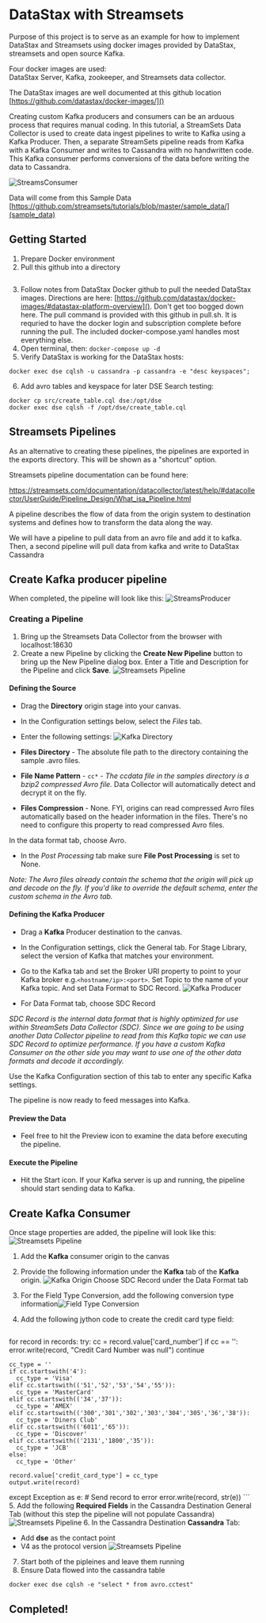# DataStax with Streamsets
Purpose of this project is to serve as an example for how to implement DataStax and Streamsets using docker images provided by DataStax, streamsets and open source Kafka.

Four docker images  are used:   
DataStax Server, Kafka, zookeeper, and Streamsets data collector.   

The DataStax images are well documented at this github location  [https://github.com/datastax/docker-images/]()

Creating custom Kafka producers and consumers can be an arduous process that requires manual coding. In this tutorial, a StreamSets Data Collector is used to create data ingest pipelines to write to Kafka using a Kafka Producer.  Then, a separate StreamSets pipeline reads from Kafka with a Kafka Consumer and writes to Cassandra with no handwritten code.  This Kafka consumer performs conversions of the data before writing the data to Cassandra.

![StreamsConsumer](README.photos/StreamsSetsBoth.png)

Data will come from this Sample Data
 [https://github.com/streamsets/tutorials/blob/master/sample_data/](sample_data)



## Getting Started
1. Prepare Docker environment
2. Pull this github into a directory  
```git clone https://github.com/jphaugla/datastaxStreamsetsDocker.git
```
3. Follow notes from DataStax Docker github to pull the needed DataStax images.  Directions are here:  [https://github.com/datastax/docker-images/#datastax-platform-overview]().  Don't get too bogged down here.  The pull command is provided with this github in pull.sh. It is requried to have the docker login and subscription complete before running the pull.  The included docker-compose.yaml handles most everything else.
4. Open terminal, then: `docker-compose up -d`
5. Verify DataStax is working for the DataStax hosts:
```
docker exec dse cqlsh -u cassandra -p cassandra -e "desc keyspaces";
```
6. Add avro tables and keyspace for later DSE Search testing:
```
docker cp src/create_table.cql dse:/opt/dse
docker exec dse cqlsh -f /opt/dse/create_table.cql
```

## Streamsets Pipelines

As an alternative to creating these pipelines, the pipelines are exported in the exports directory.  This will be shown as a "shortcut" option.

Streamsets pipeline documentation can be found here:

https://streamsets.com/documentation/datacollector/latest/help/#datacollector/UserGuide/Pipeline_Design/What_isa_Pipeline.html

A pipeline describes the flow of data from the origin system to destination systems and defines how to transform the data along the way.

We will have a pipeline to pull data from an avro file and add it to kafka.  Then, a second pipeline will pull data from kafka and write to DataStax Cassandra

## Create Kafka producer pipeline

When completed, the pipeline will look like this:
![StreamsProducer](README.photos/StreamSetsAvro.png)


### Creating a Pipeline
1. Bring up the Streamsets Data Collector from the browser with localhost:18630
2. Create a new Pipeline by clicking the **Create New Pipeline** button to bring up the New Pipeline dialog box.  Enter a Title and Description for the Pipeline and click **Save**.
![Streamsets Pipeline](README.photos/StreamsetsNewPipeline.png)

#### Defining the Source

* Drag the **Directory** origin stage into your canvas.
* In the Configuration settings below, select the *Files* tab.

* Enter the following settings:
![Kafka Directory](README.photos/KafkaProducerDirectory.png)
 * **Files Directory** - The absolute file path to the directory containing the sample .avro files.
 * **File Name Pattern** - `cc*` - 
 *The ccdata file in the samples directory is a bzip2 compressed Avro file.*  Data Collector will automatically detect and decrypt it on the fly.
 * **Files Compression** - None. FYI, origins can read compressed Avro files automatically based on the header information in the files. There's no need to configure this property to read compressed Avro files.

In the data format tab, choose Avro.

* In the *Post Processing* tab make sure **File Post Processing** is set to None.

*Note: The Avro files already contain the schema that the origin will pick up and decode on the fly. If you'd like to override the default schema, enter the custom schema in the Avro tab.*

#### Defining the Kafka Producer
* Drag a **Kafka** Producer destination to the canvas.

* In the Configuration settings, click the General tab. For Stage Library, select the version of Kafka that matches your environment.

* Go to the Kafka tab and set the Broker URI property to point to your Kafka broker e.g.`<hostname/ip>:<port>`. Set Topic to the name of your Kafka topic. And set Data Format to SDC Record.
![Kafka Producer](README.photos/KafkaProducer.png)

* For Data Format tab, choose SDC Record

*SDC Record is the internal data format that is highly optimized for use within StreamSets Data Collector (SDC). Since we are going to be using another Data Collector pipeline to read from this Kafka topic we can use SDC Record to optimize performance. If you have a custom Kafka Consumer on the other side you may want to use one of the other data formats and decode it accordingly.*

Use the Kafka Configuration section of this tab to enter any specific Kafka settings. 

The pipeline is now ready to feed messages into Kafka.

#### Preview the Data
* Feel free to hit the Preview icon to examine the data before executing the pipeline.

#### Execute the Pipeline
* Hit the Start icon. If your Kafka server is up and running, the pipeline should start sending data to Kafka.

## Create Kafka Consumer

Once stage properties are added, the pipeline will look like this:
![Streamsets Pipeline](README.photos/StreamsetsCassandraPipeline.png)

1.  Add the **Kafka** consumer origin to the canvas
2.  Provide the following information under the **Kafka** tab of the **Kafka** origin.
![Kafka Origin](README.photos/KafkaOriginTab.png)
Choose SDC Record under the Data Format tab
3. For the Field Type Conversion, add the following conversion type information![Field Type Conversion](README.photos/FieldTypeConvert.png)
4. Add the following jython code to create the credit card type field:  
 
    ```
for record in records:
  try:
    cc = record.value['card_number']
    if cc == '':
      error.write(record, "Credit Card Number was null")
      continue

    cc_type = ''
    if cc.startswith('4'):
      cc_type = 'Visa'
    elif cc.startswith(('51','52','53','54','55')):
      cc_type = 'MasterCard'
    elif cc.startswith(('34','37')):
      cc_type = 'AMEX'
    elif cc.startswith(('300','301','302','303','304','305','36','38')):
      cc_type = 'Diners Club'
    elif cc.startswith(('6011','65')):
      cc_type = 'Discover'
    elif cc.startswith(('2131','1800','35')):
      cc_type = 'JCB'
    else:
      cc_type = 'Other'

    record.value['credit_card_type'] = cc_type
    output.write(record)

  except Exception as e:
    # Send record to error
    error.write(record, str(e))
    ```      
5. Add the following **Required Fields** in the Cassandra Destination General Tab (without this step the pipeline will not populate Cassandra)
![Streamsets Pipeline](README.photos/StreamsetsCassandraRequired.png)
6. In the Cassandra Destination **Cassandra** Tab:  
  * Add **dse** as the contact point
  * V4 as the protocol version
![Streamsets Pipeline](README.photos/StreamsetsCassandraColumns.png)
7. Start both of the pipleines and leave them running
8. Ensure Data flowed into the cassandra table
```
docker exec dse cqlsh -e "select * from avro.cctest"
```
## Completed!
